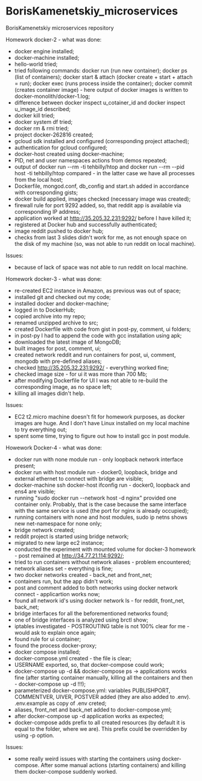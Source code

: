 # BorisKamenetskiy_microservices
BorisKamenetskiy microservices repository

Homework docker-2 - what was done:
- docker engine installed;
- docker-machine installed;
- hello-world tried;
- tried following commands: docker run (run new container); docker ps (list of containers); docker start & attach (docker create + start + attach = run); docker exec (runs process inside the container); docker commit (creates container image) - here output of docker images is written to docker-monolith/docker-1.log;
- difference between docker inspect u_cotainer_id and docker inspect u_image_id described; 
- docker kill tried;
- docker system df tried;
- docker rm & rmi tried;
- project docker-262816 created;
- gcloud sdk installed and configured (corresponding project attached);
- authentication for gcloud configured;
- docker-host created using docker-machine;
- PID, net and user namespaces actions from demos repeated;
- output of docker run --rm -ti tehbilly/htop and docker run --rm --pid host -ti tehbilly/htop compared - in the latter case we have all processes from the local host;
- Dockerfile, mongod.conf, db_config and start.sh added in accordance with corresponding gists;
- docker build applied, images checked (necessary image was created);
- firewall rule for port 9292 added, so, that reddit app is available via corresponding IP address;
- application worked at http://35.205.32.231:9292/ before I have killed it;
- registered at Docker hub and successfully authenticated;
- image reddit pushed to docker hub;
- checks from last 3 slides didn't work for me, as not enough space on the disk of my machine (so, was not able to run reddit on local machine).

Issues:
- because of lack of space was not able to run reddit on local machine.

Homework docker-3 - what was done:
- re-created EC2 instance in Amazon, as previous was out of space;
- installed git and checked out my code;
- installed docker and docker-machine;
- logged in to DockerHub;
- copied archive into my repo;
- renamed unzipped archive to src;
- created Dockerfile with code from gist in post-py, comment, ui folders;
- in post-py I had to append the code with gcc installation using apk;
- downloaded the latest image of MongoDB;
- built images for post, comment, ui;
- created network reddit and run containers for post, ui, comment, mongodb with pre-defined aliases;
- checked http://35.205.32.231:9292/ - everything worked fine;
- checked image size - for ui it was more than 700 Mb;
- after modifying Dockerfile for UI I was not able to re-build the corresponding image, as no space left;
- killing all images didn't help.

Issues:
- EC2 t2.micro machine doesn't fit for homework purposes, as docker images are huge. And I don't have Linux installed on my local machine to try everything out;
- spent some time, trying to figure out how to install gcc in post module.

Howework Docker-4 - what was done:
- docker run with none module run - only loopback network interface present;
- docker run with host module run - docker0, loopback, bridge and external ethernet to connect with bridge are visible;
- docker-machine ssh docker-host ifconfig run - docker0, loopback and ens4 are visible;
- running "sudo docker run --network host -d nginx" provided one container only. Probably, that is the case because the same interface with the same service is used (the port for nginx is already occupied);
- running containers with none and host modules, sudo ip netns shows new net-namespace for none only;
- bridge network created;
- reddit project is started using bridge network;
- migrated to new large ec2 instance;
- conducted the experiment with mounted volume for docker-3 homework - post remained at http://34.77.21.114:9292/;
- tried to run containers without network aliases - problem encountered;
- network aliases set - everything is fine;
- two docker networks created - back_net and front_net;
- containers run, but the app didn't work;
- post and comment added to both networks using docker network connect - applicartion works now;
- found all network id's using docker network ls - for reddit, front_net, back_net;
- bridge interfaces for all the beforementioned networks found;
- one of bridge interfaces is analyzed using brctl show;
- iptables investigated - POSTROUTING table is not 100% clear for me - would ask to explain once again;
- found rule for ui container;
- found the process docker-proxy;
- docker compose installed;
- docker-compose.yml created - the file is clear;
- USERNAME exported, so, that docker-compose could work;
- docker-compose up -d && docker-compose ps -> applications works fine (after starting container manually, killing all the containers and then - docker-compose up -d !!!);
- parameterized docker-compose.yml: variables PUBLISHPORT, COMMENTVER, UIVER, POSTVER added (they are also added to .env). .env.example as copy of .env creted;
- aliases, front_net and back_net added to docker-compose.yml;
- after docker-compose up -d application works as expected;
- docker-compose adds prefix to all created resources (by default it is equal to the folder, where we are). This prefix could be overridden by using -p option.  

Issues:
- some really weird issues with starting the containers using docker-compose. After some manual actions (starting containers) and killing them docker-compose suddenly worked.

